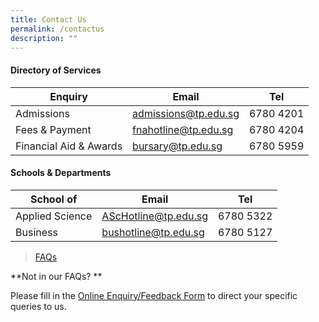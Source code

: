 ```yaml
---
title: Contact Us
permalink: /contactus
description: ""
---
```

#### **Directory of Services**

| **Enquiry** |**Email** | **Tel** |
| -------- | -------- | -------- |
| Admissions    | admissions@tp.edu.sg | 6780 4201 |
Fees & Payment | fnahotline@tp.edu.sg | 6780 4204|
Financial Aid & Awards | bursary@tp.edu.sg | 6780 5959

#### **Schools & Departments**


| **School of**| **Email** | **Tel**|
| -------- | -------- | -------- |
| Applied Science | AScHotline@tp.edu.sg | 6780 5322|
| Business | bushotline@tp.edu.sg | 6780 5127|






>[ FAQs](https://www.tp.edu.sg/about-tp/contact-us.html)

**Not in our FAQs? **

Please fill in the [Online Enquiry/Feedback Form](https://tp.questionpro.com/a/TakeSurvey?tt=puLuRg6R9VY%3D) to direct your specific queries to us.